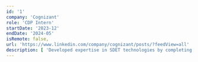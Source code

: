 ```yaml
---
id: '1'
company: 'Cognizant'
role: 'CDP Intern'
startDate: '2023-12'
endDate: '2024-05'
isRemote: false,
url: 'https://www.linkedin.com/company/cognizant/posts/?feedView=all'
description: [ 'Developed expertise in SDET technologies by completing three projects using Selenium, TestNG, and Cucumber','Improved test automation and software quality assurance skills by 25%'] 
---
```

#